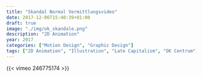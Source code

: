 ```yaml
---
title: "Skandal Normal Vermittlungsvideo"
date: 2017-12-06T15:40:39+01:00
draft: true
image: "./img/ok_skandale.png"
description: "2D Animation"
year: 2017
categories: ["Motion Design", "Graphic Design"]
tags: ["2D Animation", "Illustration", "Late Capitalism", "OK Centrum", "After Effects", "Illustrator", "Art Mediation"]
---
```


{{< vimeo 246775174 >}}